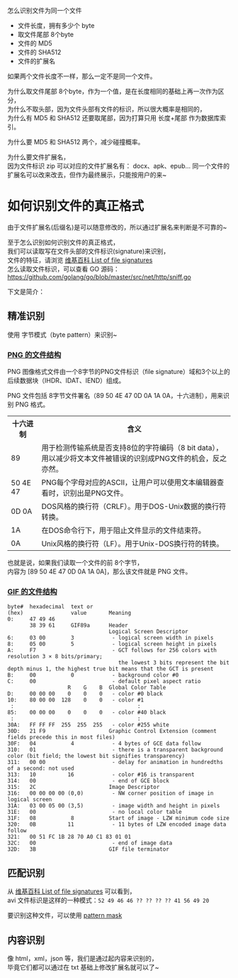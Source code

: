 怎么识别文件为同一个文件

 * 文件长度，拥有多少个 byte  
 * 取文件尾部 8个byte  
 * 文件的 MD5  
 * 文件的 SHA512  
 * 文件的扩展名  


如果两个文件长度不一样，那么一定不是同一个文件。

为什么取文件尾部 8个byte，作为一个值，是在长度相同的基础上再一次作为区分，  
为什么不取头部，因为文件头部有文件的标识，所以很大概率是相同的，  
为什么有 MD5 和 SHA512 还要取尾部，因为打算只用 长度+尾部 作为数据库索引。

为什么要 MD5 和 SHA512 两个，减少碰撞概率。

为什么要文件扩展名，  
因为文件标识 zip 可以对应的文件扩展名有： docx、apk、epub...
同一个文件的扩展名可以改来改去，但作为最终展示，只能按用户的来~



# 如何识别文件的真正格式

由于文件扩展名(后缀名)是可以随意修改的，所以通过扩展名来判断是不可靠的~

至于怎么识别如何识别文件的真正格式，  
我们可以读取写在文件头部的文件标识(signature)来识别，  
文件的特征，请浏览 [维基百科 List of file signatures](https://en.wikipedia.org/wiki/List_of_file_signatures)  
怎么读取文件标识，可以查看 GO 源码：https://github.com/golang/go/blob/master/src/net/http/sniff.go  


下文是简介：

## 精准识别

使用 字节模式（byte pattern）来识别~

### [PNG 的文件结构](https://zh.wikipedia.org/wiki/PNG)

PNG 图像格式文件由一个8字节的PNG文件标识（file signature）域和3个以上的后续数据块（IHDR、IDAT、IEND）组成。

PNG 文件包括 8字节文件署名（89 50 4E 47 0D 0A 1A 0A，十六进制），用来识别 PNG 格式。

<table>
    <tr>
        <th>十六进制</th>
        <th>含义</th>
    </tr>
    <tr>
        <td>89</td>
        <td>用于检测传输系统是否支持8位的字符编码（8 bit data），<br />
            用以减少将文本文件被错误的识别成PNG文件的机会，反之亦然。</td>
    </tr>
    <tr>
        <td>50 4E 47</td>
        <td>PNG每个字母对应的ASCII，让用户可以使用文本编辑器查看时，识别出是PNG文件。</td>
    </tr>
    <tr>
        <td>0D 0A</td>
        <td>DOS风格的换行符（CRLF）。用于DOS-Unix数据的换行符转换。</td>
    </tr>
    <tr>
        <td>1A</td>
        <td>在DOS命令行下，用于阻止文件显示的文件结束符。</td>
    </tr>
    <tr>
        <td>0A</td>
        <td>Unix风格的换行符（LF）。用于Unix-DOS换行符的转换。</td>
    </tr>
</table>

也就是说，如果我们读取一个文件的前 8个字节，  
内容为 [89 50 4E 47 0D 0A 1A 0A]，那么该文件就是 PNG 文件。

### [GIF 的文件结构](https://en.wikipedia.org/wiki/GIF)

```
byte#  hexadecimal  text or
(hex)               value       Meaning
0:     47 49 46
       38 39 61     GIF89a      Header
                                Logical Screen Descriptor
6:     03 00        3            - logical screen width in pixels
8:     05 00        5            - logical screen height in pixels
A:     F7                        - GCT follows for 256 colors with resolution 3 × 8 bits/primary;
                                   the lowest 3 bits represent the bit depth minus 1, the highest true bit means that the GCT is present
B:     00           0            - background color #0
C:     00                        - default pixel aspect ratio
                   R    G    B  Global Color Table
D:     00 00 00    0    0    0   - color #0 black
10:    80 00 00  128    0    0   - color #1
 :                                       :
85:    00 00 00    0    0    0   - color #40 black
 :                                       :
30A:   FF FF FF  255  255  255   - color #255 white
30D:   21 F9                    Graphic Control Extension (comment fields precede this in most files)
30F:   04           4            - 4 bytes of GCE data follow
310:   01                        - there is a transparent background color (bit field; the lowest bit signifies transparency)
311:   00 00                     - delay for animation in hundredths of a second: not used
313:   10          16            - color #16 is transparent
314:   00                        - end of GCE block
315:   2C                       Image Descriptor
316:   00 00 00 00 (0,0)         - NW corner position of image in logical screen
31A:   03 00 05 00 (3,5)         - image width and height in pixels
31E:   00                        - no local color table
31F:   08           8           Start of image - LZW minimum code size
320:   0B          11            - 11 bytes of LZW encoded image data follow
321:   00 51 FC 1B 28 70 A0 C1 83 01 01
32C:   00                        - end of image data
32D:   3B                       GIF file terminator
```


## 匹配识别

从 [维基百科 List of file signatures](https://en.wikipedia.org/wiki/List_of_file_signatures) 可以看到，  
avi 文件标识是这样的一种模式：`52 49 46 46 ?? ?? ?? ?? 41 56 49 20`

要识别这种文件，可以使用 [pattern mask](https://mimesniff.spec.whatwg.org/#matching-an-audio-or-video-type-pattern)


## 内容识别

像 html，xml，json 等，我们是通过起内容来识别的，  
毕竟它们都可以通过在 txt 基础上修改扩展名就可以了~ 